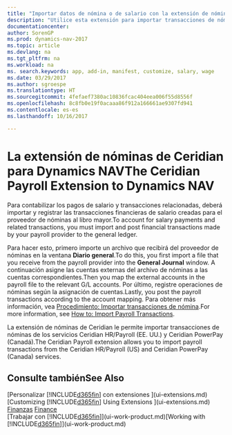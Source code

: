 ```yaml
---
title: "Importar datos de nómina o de salario con la extensión de nóminas de Ceridian"
description: "Utilice esta extensión para importar transacciones de nóminas de los servicios Ceridian HR/Payroll (EE. UU.) y Ceridian PowerPay (Canadá)."
documentationcenter: 
author: SorenGP
ms.prod: dynamics-nav-2017
ms.topic: article
ms.devlang: na
ms.tgt_pltfrm: na
ms.workload: na
ms. search.keywords: app, add-in, manifest, customize, salary, wage
ms.date: 03/29/2017
ms.author: sgroespe
ms.translationtype: HT
ms.sourcegitcommit: 4fefaef7380ac10836fcac404eea006f55d8556f
ms.openlocfilehash: 8c8fb0e19f0acaaa86f912a166661ae9307fd941
ms.contentlocale: es-es
ms.lasthandoff: 10/16/2017

---
```

# <a name="the-ceridian-payroll-extension-to-dynamics-nav"></a><span data-ttu-id="f0c25-103">La extensión de nóminas de Ceridian para Dynamics NAV</span><span class="sxs-lookup"><span data-stu-id="f0c25-103">The Ceridian Payroll Extension to Dynamics NAV</span></span>
<span data-ttu-id="f0c25-104">Para contabilizar los pagos de salario y transacciones relacionadas, deberá importar y registrar las transacciones financieras de salario creadas para el proveedor de nóminas al libro mayor.</span><span class="sxs-lookup"><span data-stu-id="f0c25-104">To account for salary payments and related transactions, you must import and post financial transactions made by your payroll provider to the general ledger.</span></span>

<span data-ttu-id="f0c25-105">Para hacer esto, primero importe un archivo que recibirá del proveedor de nóminas en la ventana **Diario general**.</span><span class="sxs-lookup"><span data-stu-id="f0c25-105">To do this, you first import a file that you receive from the payroll provider into the **General Journal** window.</span></span> <span data-ttu-id="f0c25-106">A continuación asigne las cuentas externas del archivo de nóminas a las cuentas correspondientes.</span><span class="sxs-lookup"><span data-stu-id="f0c25-106">Then you map the external accounts in the payroll file to the relevant G/L accounts.</span></span> <span data-ttu-id="f0c25-107">Por último, registre operaciones de nóminas según la asignación de cuentas.</span><span class="sxs-lookup"><span data-stu-id="f0c25-107">Lastly, you post the payroll transactions according to the account mapping.</span></span> <span data-ttu-id="f0c25-108">Para obtener más información, vea [Procedimiento: Importar transacciones de nómina](finance-how-import-payroll-transactions.md).</span><span class="sxs-lookup"><span data-stu-id="f0c25-108">For more information, see [How to: Import Payroll Transactions](finance-how-import-payroll-transactions.md).</span></span>

<span data-ttu-id="f0c25-109">La extensión de nóminas de Ceridian le permite importar transacciones de nóminas de los servicios Ceridian HR/Payroll (EE. UU.) y Ceridian PowerPay (Canadá).</span><span class="sxs-lookup"><span data-stu-id="f0c25-109">The Ceridian Payroll extension allows you to import payroll transactions from the Ceridian HR/Payroll (US) and Ceridian PowerPay (Canada) services.</span></span>

## <a name="see-also"></a><span data-ttu-id="f0c25-110">Consulte también</span><span class="sxs-lookup"><span data-stu-id="f0c25-110">See Also</span></span>
<span data-ttu-id="f0c25-111">[Personalizar [!INCLUDE[d365fin](includes/d365fin_md.md)] con extensiones ](ui-extensions.md)  </span><span class="sxs-lookup"><span data-stu-id="f0c25-111">[Customizing [!INCLUDE[d365fin](includes/d365fin_md.md)] Using Extensions ](ui-extensions.md)  </span></span>  
<span data-ttu-id="f0c25-112">[Finanzas](finance.md)  </span><span class="sxs-lookup"><span data-stu-id="f0c25-112">[Finance](finance.md)  </span></span>  
<span data-ttu-id="f0c25-113">[Trabajar con [!INCLUDE[d365fin](includes/d365fin_md.md)]](ui-work-product.md)</span><span class="sxs-lookup"><span data-stu-id="f0c25-113">[Working with [!INCLUDE[d365fin](includes/d365fin_md.md)]](ui-work-product.md)</span></span>


